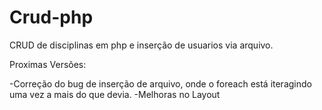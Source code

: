 # Crud-php
CRUD de disciplinas em php  e inserção de usuarios via arquivo.

Proximas Versões:

-Correção do bug de inserção de arquivo, onde o foreach está iteragindo uma vez a  mais do que devia.
-Melhoras no Layout

